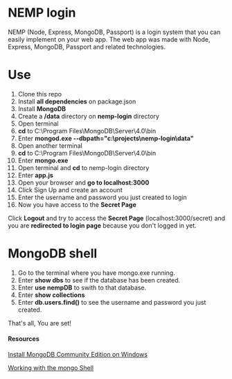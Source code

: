 # NEMP login
NEMP (Node, Express, MongoDB, Passport) is a login system that you can easily implement on your web app. The web app was made with Node, Express, MongoDB, Passport and related technologies.

# Use
1. Clone this repo
2. Install **all dependencies** on package.json
3. Install **MongoDB**
3. Create a **/data** directory on **nemp-login** directory
4. Open terminal
5. **cd** to C:\Program Files\MongoDB\Server\4.0\bin
6. Enter **mongod.exe --dbpath="c:\projects\nemp-login\data"**
7. Open another terminal
8. **cd** to C:\Program Files\MongoDB\Server\4.0\bin
9. Enter **mongo.exe**
10. Open terminal and **cd** to nemp-login directory
11. Enter **app.js**
12. Open your browser and **go to localhost:3000**
13. Click Sign Up and create an account
14. Enter the username and password you just created to login
15. Now you have access to the **Secret Page**

Click **Logout** and try to access the **Secret Page** (localhost:3000/secret) and you are **redirected to login page** because you don't logged in yet.

# MongoDB shell

1. Go to the terminal where you have mongo.exe running.
2. Enter **show dbs** to see if the database has been created.
3. Enter **use nempDB** to swith to that database.
4. Enter **show collections**
5. Enter **db.users.find()** to see the username and password you just created.

That's all, You are set!

#### Resources
[Install MongoDB Community Edition on Windows](https://docs.mongodb.com/manual/tutorial/install-mongodb-on-windows/ "Install MongoDB Community Edition on Windows")

[Working with the mongo Shell](https://docs.mongodb.com/manual/mongo/#working-with-the-mongo-shell "Working with the mongo Shell")
